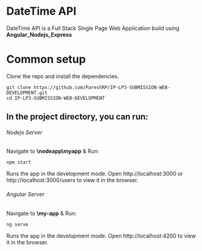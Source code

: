 # DateTime API 
DateTime API is a Full Stack Single Page Web Application build using __Angular_Nodejs_Express__

# Common setup
Clone the repo and install the dependencies.
```
git clone https://github.com/PareshRP/IP-LP3-SUBMISSION-WEB-DEVELOPMENT.git
cd IP-LP3-SUBMISSION-WEB-DEVELOPMENT
```
## In the project directory, you can run:

###### Nodejs Server
Navigate to **\nodeapp\myapp** & Run:
```
npm start
```
Runs the app in the development mode.
Open http://localhost:3000 or http://localhost:3000/users to view it in the browser.

###### Angular Server
Navigate to **\my-app** & Run:
```
ng serve
```
Runs the app in the development mode.
Open http://localhost:4200 to view it in the browser.
